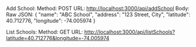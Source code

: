 Add School:
Method: POST
URL: [http://localhost:3000/api/addSchool](https://school-managment-api.vercel.app/api/addSchool)
Body: Raw JSON:
{
    "name": "ABC School",
    "address": "123 Street, City",
    "latitude": 40.712776,
    "longitude": -74.005974
}

List Schools:
Method: GET
URL: [http://localhost:3000/api/listSchools?latitude=40.712776&longitude=-74.005974
](https://school-managment-api.vercel.app/api/listSchools?latitude=40.712776&longitude=-74.005974)

